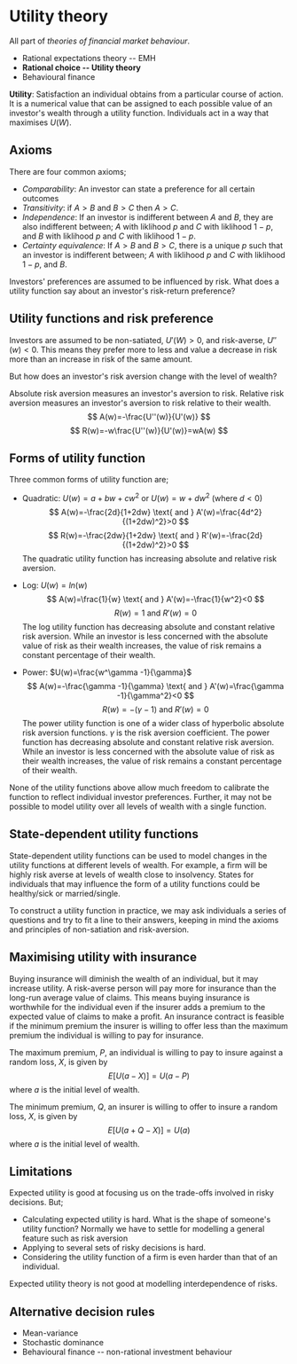 
# Utility theory

All part of _theories of financial market behaviour_.

- Rational expectations theory -- EMH
- **Rational choice -- Utility theory**
- Behavioural finance

**Utility**: Satisfaction an individual obtains from a particular course of
action.
It is a numerical value that can be assigned to each possible value
of an investor's wealth through a utility function.
Individuals act in a way that maximises $U(W)$.

## Axioms

There are four common axioms;

- _Comparability_: An investor can state a preference for all certain outcomes
- _Transitivity_: if $A>B$ and $B>C$ then $A>C$.
- _Independence_: If an investor is indifferent between $A$ and $B$,
they are also indifferent between; $A$ with liklihood $p$ and $C$ with
liklihood $1-p$, and $B$ with liklihood $p$ and $C$ with liklihood $1-p$.
- _Certainty equivalence_: If $A>B$ and $B>C$, there is a unique $p$ such that
an investor is indifferent between; $A$ with liklihood $p$ and $C$ with
liklihood $1-p$, and $B$.

Investors' preferences are assumed to be influenced by risk.
What does a utility function say about an investor's risk-return preference?

## Utility functions and risk preference

Investors are assumed to be non-satiated, $U'(W)>0$,
and risk-averse, $U''(w)<0$.
This means they prefer more to less and value a decrease in risk more than an
increase in risk of the same amount.

But how does an investor's risk aversion change with the level of wealth?

Absolute risk aversion measures an investor's aversion to risk.
Relative risk aversion measures an investor's aversion to risk relative to
their wealth.
$$
A(w)=-\frac{U''(w)}{U'(w)}
$$
$$
R(w)=-w\frac{U''(w)}{U'(w)}=wA(w)
$$

## Forms of utility function

Three common forms of utility function are;

- Quadratic: $U(w)=a+bw+cw^2$ or $U(w)=w+dw^2$ (where $d<0$)
$$
A(w)=-\frac{2d}{1+2dw} \text{ and } A'(w)=\frac{4d^2}{(1+2dw)^2}>0
$$
$$
R(w)=-\frac{2dw}{1+2dw} \text{ and } R'(w)=-\frac{2d}{(1+2dw)^2}>0
$$
The quadratic utility function has increasing absolute and relative risk
aversion.

- Log: $U(w)=ln(w)$
$$
A(w)=\frac{1}{w} \text{ and } A'(w)=-\frac{1}{w^2}<0
$$
$$
R(w)=1 \text{ and } R'(w)=0
$$
The log utility function has decreasing absolute and constant relative risk
aversion.
While an investor is less concerned with the absolute value of risk as their
wealth increases, the value of risk remains a constant percentage of their
wealth.

- Power: $U(w)=\frac{w^\gamma -1}{\gamma}$
$$
A(w)=-\frac{\gamma -1}{\gamma} \text{ and } A'(w)=\frac{\gamma -1}{\gamma^2}<0
$$
$$
R(w)=-(\gamma -1) \text{ and } R'(w)=0
$$
The power utility function is one of a wider class of hyperbolic absolute
risk aversion functions.
$\gamma$ is the risk aversion coefficient.
The power function has decreasing absolute and constant relative risk
aversion.
While an investor is less concerned with the absolute value of risk as their
wealth increases, the value of risk remains a constant percentage of their
wealth.

None of the utility functions above allow much freedom to calibrate
the function to reflect individual investor preferences.
Further, it may not be possible to model utility over all levels of wealth
with a single function.

## State-dependent utility functions

State-dependent utility functions can be used to model changes in the
utility functions at different levels of wealth.
For example, a firm will be highly risk averse at levels of wealth close to
insolvency.
States for individuals that may influence the form of a utility functions
could be healthy/sick or married/single.

To construct a utility function in practice,
we may ask individuals a series of questions and try to fit a line to their
answers, keeping in mind the axioms and principles of non-satiation and
risk-aversion.

## Maximising utility with insurance

Buying insurance will diminish the wealth of an individual,
but it may increase utility.
A risk-averse person will pay more for insurance than the long-run
average value of claims.
This means buying insurance is worthwhile for the individual
even if the insurer adds a premium to the expected value of claims
to make a profit.
An insurance contract is feasible if the minimum premium the insurer is
willing to offer less than the maximum premium the individual is willing to
pay for insurance.

The maximum premium, $P$, an individual is willing to pay to insure
against a random loss, $X$, is given by
$$
E[U(a-X)]=U(a-P)
$$
where $a$ is the initial level of wealth.

The minimum premium, $Q$, an insurer is willing to offer to insure
a random loss, $X$, is given by
$$
E[U(a+Q-X)]=U(a)
$$
where $a$ is the initial level of wealth.

## Limitations

Expected utility is good at focusing us on the trade-offs involved in risky
decisions.
But;

- Calculating expected utility is hard. What is the shape of someone's
utility function?
Normally we have to settle for modelling a general feature such as risk
aversion
- Applying to several sets of risky decisions is hard.
- Considering the utility function of a firm is even harder than that of an
individual.

Expected utility theory is not good at modelling interdependence of risks.

## Alternative decision rules

- Mean-variance
- Stochastic dominance
- Behavioural finance -- non-rational investment behaviour

